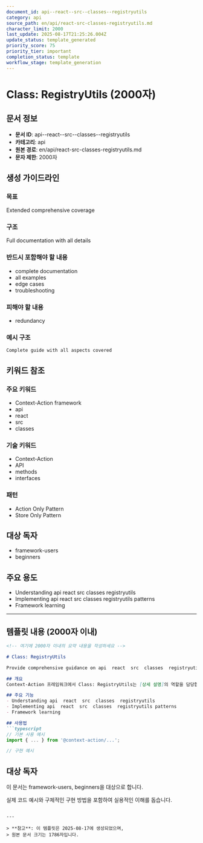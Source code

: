 ```yaml
---
document_id: api--react--src--classes--registryutils
category: api
source_path: en/api/react-src-classes-registryutils.md
character_limit: 2000
last_update: 2025-08-17T21:25:26.004Z
update_status: template_generated
priority_score: 75
priority_tier: important
completion_status: template
workflow_stage: template_generation
---
```


# Class: RegistryUtils (2000자)

## 문서 정보
- **문서 ID**: api--react--src--classes--registryutils
- **카테고리**: api
- **원본 경로**: en/api/react-src-classes-registryutils.md
- **문자 제한**: 2000자

## 생성 가이드라인

### 목표
Extended comprehensive coverage

### 구조
Full documentation with all details

### 반드시 포함해야 할 내용
- complete documentation
- all examples
- edge cases
- troubleshooting

### 피해야 할 내용  
- redundancy

### 예시 구조
```
Complete guide with all aspects covered
```

## 키워드 참조

### 주요 키워드
- Context-Action framework
- api
- react
- src
- classes

### 기술 키워드
- Context-Action
- API
- methods
- interfaces

### 패턴
- Action Only Pattern
- Store Only Pattern

## 대상 독자
- framework-users
- beginners

## 주요 용도
- Understanding api  react  src  classes  registryutils
- Implementing api  react  src  classes  registryutils patterns
- Framework learning

---

## 템플릿 내용 (2000자 이내)

```markdown
<!-- 여기에 2000자 이내의 요약 내용을 작성하세요 -->

# Class: RegistryUtils

Provide comprehensive guidance on api  react  src  classes  registryutils

## 개요
Context-Action 프레임워크에서 Class: RegistryUtils는 [상세 설명]의 역할을 담당합니다.

## 주요 기능
- Understanding api  react  src  classes  registryutils
- Implementing api  react  src  classes  registryutils patterns
- Framework learning

## 사용법
```typescript
// 기본 사용 예시
import { ... } from '@context-action/...';

// 구현 예시
```

## 대상 독자
이 문서는 framework-users, beginners을 대상으로 합니다.

실제 코드 예시와 구체적인 구현 방법을 포함하여 실용적인 이해를 돕습니다.
```

---

> **참고**: 이 템플릿은 2025-08-17에 생성되었으며, 
> 원본 문서 크기는 1786자입니다.
